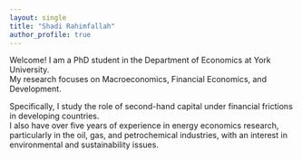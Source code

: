 ```yaml
---
layout: single
title: "Shadi Rahimfallah"
author_profile: true
---
```


Welcome! I am a PhD student in the Department of Economics at York University.  
My research focuses on Macroeconomics, Financial Economics, and Development.  

Specifically, I study the role of second-hand capital under financial frictions in developing countries.  
I also have over five years of experience in energy economics research, particularly in the oil, gas, and petrochemical industries, with an interest in environmental and sustainability issues.
